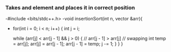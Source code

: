 ### Takes and element and places it in correct position



-#include <bits/stdc++.h> 
-void insertionSort(int n, vector<int> &arr){
-    for(int i = 0; i < n; i++) {
        int j = i;

        while (arr[j] < arr[j - 1] && j > 0) { // arr[j - 1] > arr[j]
          // swapping
          int temp = arr[j];
          arr[j] = arr[j - 1];
          arr[j - 1] = temp;
          j -= 1;
        }
    }
}
